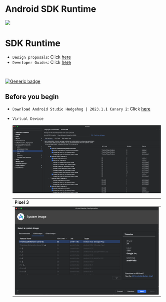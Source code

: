 # Android SDK Runtime

<img src="https://source.android.com/static/docs/setup/images/Android_symbol_green_RGB.png" width=200>

SDK Runtime
=========

- `Design proposals`: Click [here](https://developer.android.com/design-for-safety/privacy-sandbox/sdk-runtime)
- `Developer Guides`: Click [here](https://developer.android.com/design-for-safety/privacy-sandbox/guides/sdk-runtime)

<br/>

[![Generic badge](https://img.shields.io/badge/android-privacy_sandbox_samples-black.svg)](https://github.com/android/privacy-sandbox-samples)


## Before you begin

- `Download Android Studio Hedgehog | 2023.1.1 Canary 2`: Click [here](https://developer.android.com/studio/preview)

- `Virtual Device`

    <img src="./docs/img/privacy_sandbox_device_setup_1.png" width=1000>

    | Pixel 3 |
    | :--- |
    | <img src="./docs/img/privacy_sandbox_device_setup_2.png" width=800> |
